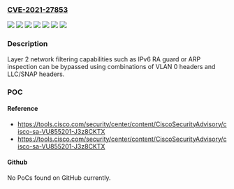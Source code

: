 ### [CVE-2021-27853](https://cve.mitre.org/cgi-bin/cvename.cgi?name=CVE-2021-27853)
![](https://img.shields.io/static/v1?label=Product&message=802.2&color=blue)
![](https://img.shields.io/static/v1?label=Product&message=P802.1Q&color=blue)
![](https://img.shields.io/static/v1?label=Product&message=draft-ietf-v6ops-ra-guard&color=blue)
![](https://img.shields.io/static/v1?label=Version&message=08%3C%3D%2008%20&color=brighgreen)
![](https://img.shields.io/static/v1?label=Version&message=802.2h-1997%3C%3D%20802.2h-1997%20&color=brighgreen)
![](https://img.shields.io/static/v1?label=Version&message=D1.0%3C%3D%20D1.0%20&color=brighgreen)
![](https://img.shields.io/static/v1?label=Vulnerability&message=CWE-290%3A%20Authentication%20Bypass%20by%20Spoofing&color=brighgreen)

### Description

Layer 2 network filtering capabilities such as IPv6 RA guard or ARP inspection can be bypassed using combinations of VLAN 0 headers and LLC/SNAP headers.

### POC

#### Reference
- https://tools.cisco.com/security/center/content/CiscoSecurityAdvisory/cisco-sa-VU855201-J3z8CKTX
- https://tools.cisco.com/security/center/content/CiscoSecurityAdvisory/cisco-sa-VU855201-J3z8CKTX

#### Github
No PoCs found on GitHub currently.

